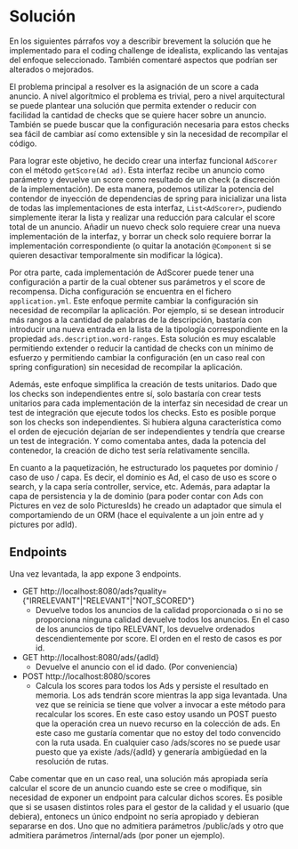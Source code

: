 # Solución

En los siguientes párrafos voy a describir brevement la solución que he implementado para el coding challenge de idealista, explicando las ventajas del enfoque seleccionado. También comentaré aspectos que podrían ser alterados o mejorados.

El problema principal a resolver es la asignación de un score a cada anuncio. A nivel algorítmico el problema es trivial, pero a nivel arquitectural se puede plantear una solución que permita extender o reducir con facilidad la cantidad de checks que se quiere hacer sobre un anuncio. También se puede buscar que la configuración necesaria para estos checks sea fácil de cambiar así como extensible y sin la necesidad de recompilar el código. 

Para lograr este objetivo, he decido crear una interfaz funcional `AdScorer` con el método `getScore(Ad ad)`. Esta interfaz recibe un anuncio como parámetro y devuelve un score como resultado de un check (a discreción de la implementación). De esta manera, podemos utilizar la potencia del contendor de inyección de dependencias de spring para inicializar una lista de todas las implementaciones de esta interfaz, `List<AdScorer>`, pudiendo simplemente iterar la lista y realizar una reducción para calcular el score total de un anuncio. Añadir un nuevo check solo requiere crear una nueva implementación de la interfaz, y borrar un check solo requiere borrar la implementación correspondiente (o quitar la anotación `@Component` si se quieren desactivar temporalmente sin modificar la lógica).

Por otra parte, cada implementación de AdScorer puede tener una configuración a partir de la cual obtener sus parámetros y el score de recompensa. Dicha configuración se encuentra en el fichero `application.yml`. Este enfoque permite cambiar la configuración sin necesidad de recompilar la aplicación. Por ejemplo, si se desean introducir más rangos a la cantidad de palabras de la descripción, bastaría con introducir una nueva entrada en la lista de la tipología correspondiente en la propiedad `ads.description.word-ranges`.
Esta solución es muy escalable permitiendo extender o reducir la cantidad de checks con un mínimo de esfuerzo y permitiendo cambiar la configuración (en un caso real con spring configuration) sin necesidad de recompilar la aplicación.

Además, este enfoque simplifica la creación de tests unitarios. Dado que los checks son independientes entre sí, solo bastaría con crear tests unitarios para cada implementación de la interfaz sin necesidad de crear un test de integración que ejecute todos los checks. Esto es posible porque son los checks son independientes. Si hubiera alguna característica como el orden de ejecución dejarían de ser independientes y tendría que crearse un test de integración. Y como comentaba antes, dada la potencia del contenedor, la creación de dicho test sería relativamente sencilla.

En cuanto a la paquetización, he estructurado los paquetes por dominio / caso de uso / capa. Es decir, el dominio es Ad, el caso de uso es score o search, y la capa sería controller, service, etc. Además, para adaptar la capa de persistencia y la de dominio (para poder contar con Ads con Pictures en vez de solo PicturesIds) he creado un adaptador que simula el comportamiendo de un ORM (hace el equivalente a un join entre ad y pictures por adId).

## Endpoints
Una vez levantada, la app expone 3 endpoints.
   * GET http://localhost:8080/ads?quality={"IRRELEVANT"|"RELEVANT"|"NOT_SCORED"}
     * Devuelve todos los anuncios de la calidad proporcionada o si no se proporciona ninguna calidad devuelve todos los anuncios. En el caso de los anuncios de tipo RELEVANT, los devuelve ordenados descendientemente por score. El orden en el resto de casos es por id.
   * GET http://localhost:8080/ads/{adId}
     * Devuelve el anuncio con el id dado. (Por conveniencia)
   * POST http://localhost:8080/scores
     * Calcula los scores para todos los Ads y persiste el resultado en memoria. Los ads tendrán score mientras la app siga levantada. Una vez que se reinicia se tiene que volver a invocar a este método para recalcular los scores. En este caso estoy usando un POST puesto que la operación crea un nuevo recurso en la colección de ads. En este caso me gustaría comentar que no estoy del todo convencido con la ruta usada. En cualquier caso /ads/scores no se puede usar puesto que ya existe /ads/{adId} y generaría ambigüedad en la resolución de rutas. 
    
Cabe comentar que en un caso real, una solución más apropiada sería calcular el score de un anuncio cuando este se cree o modifique, sin necesidad de exponer un endpoint para calcular dichos scores. Es posible que si se usasen distintos roles para el gestor de la calidad y el usuario (que debiera), entonecs un único endpoint no sería apropiado y debieran separarse en dos. Uno que no admitiera parámetros /public/ads y otro que admitiera parámetros /internal/ads (por poner un ejemplo).